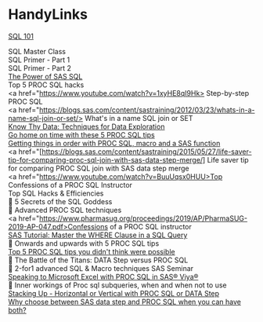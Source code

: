# HandyLinks 
<!--  The target="_blank" attribute is not supported in GitHub README files, so the link will not open in a new tab. However, the link will still work and be clickable.-->
<a href="https://www.pharmasug.org/proceedings/2023/HT/PharmaSUG-2023-HT-356.pdf" target="_blank">SQL 101</a><br/>

SQL Master Class<br/>
SQL Primer - Part 1<br/>
SQL Primer - Part 2<br/>
<a href="https://www.youtube.com/watch?v=BOrk-qY4xjk">The Power of SAS SQL</a><br/>
Top 5 PROC SQL hacks<br/>
<a href="https://www.youtube.com/watch?v=1xyHE8qI9Hk> Step-by-step PROC SQL</a><br/>
<a href="https://blogs.sas.com/content/sastraining/2012/03/23/whats-in-a-name-sql-join-or-set/> What's in a name SQL join or SET</a><br/>
<a href="https://www.pharmasug.org/proceedings/2018/BB/PharmaSUG-2018-BB11.pdf">Know Thy Data: Techniques for Data Exploration</a><br/>
<a href="https://blogs.sas.com/content/sastraining/2012/04/24/go-home-on-time-with-these-5-proc-sql-tips/"> Go home on time with these 5 PROC SQL tips</a><br/>
<a href="https://blogs.sas.com/content/sastraining/2014/07/11/getting-things-in-order-with-proc-sql-macro-and-a-sas-function/"> Getting things in order with PROC SQL, macro and a SAS function</a><br/>
<a href="[https://blogs.sas.com/content/sastraining/2015/05/27/life-saver-tip-for-comparing-proc-sql-join-with-sas-data-step-merge/] Life saver tip for comparing PROC SQL join with SAS data step merge<br/>
<a href="https://www.youtube.com/watch?v=BuuUqsx0HUU>Top Confessions of a PROC SQL Instructor</a><br/>
Top SQL Hacks & Efficiencies <br/>
	5 Secrets of the SQL Goddess<br/>
	Advanced PROC SQL techniques<br/>
<a href="https://www.pharmasug.org/proceedings/2019/AP/PharmaSUG-2019-AP-047.pdf>Confessions of a PROC SQL instructor</a><br/>
<a href="https://www.youtube.com/watch?v=afICXE5iZYo">SAS Tutorial: Master the WHERE Clause in a SQL Query</a><br/>
	Onwards and upwards with 5 PROC SQL tips<br/>
<a href="https://www.sas.com/content/dam/SAS/en_ca/User%20Group%20Presentations/Montreal-User-Group/6-proc-sql-tips.pdf">Top 5 PROC SQL tips you didn't think were possible</a><br/>
	The Battle of the Titans: DATA Step versus PROC SQL<br/>
	2-for1 advanced SQL & Macro techniques SAS Seminar <br/>
<a href="https://www.youtube.com/watch?v=bdisBSwL14E">Speaking to Microsoft Excel with PROC SQL in SAS® Viya®</a><br/>
	Inner workings of Proc sql subqueries, when and when not to use<br/>
<a href="http://www.wiilsu.org/NextConference/SUSJun2017/Proceedings/Slides/Shankar%20-%20Stacking%20Up%20-%20Horizontal%20or%20Vertical%20with%20PROC%20SQL%20or%20DATA%20Step.pdf">Stacking Up - Horizontal or Vertical with PROC SQL or DATA Step</a><br/>
<a href="https://www.sas.com/en_us/webinars/data-step-and-proc-sql.html">Why choose between SAS data step and PROC SQL when you can have both?</a><br/>

